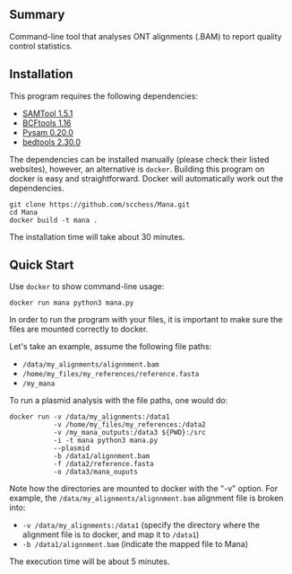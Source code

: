 ## Summary

Command-line tool that analyses ONT alignments (.BAM) to report quality control statistics.

## Installation

This program requires the following dependencies:

* [SAMTool 1.5.1](http://www.htslib.org)
* [BCFtools 1.16](http://www.htslib.org)
* [Pysam 0.20.0](https://pysam.readthedocs.io/en/latest/api.html)
* [bedtools 2.30.0](https://bedtools.readthedocs.io/en/latest)

The dependencies can be installed manually (please check their listed websites), however, an
alternative is `docker`. Building this program on docker is easy and straightforward. Docker
will automatically work out the dependencies.

    git clone https://github.com/scchess/Mana.git
    cd Mana
    docker build -t mana .

The installation time will take about 30 minutes.

## Quick Start

Use `docker` to show command-line usage:

    docker run mana python3 mana.py

In order to run the program with your files, it is important to make sure the files are mounted correctly to docker.

Let's take an example, assume the following file paths:

* `/data/my_alignments/alignnment.bam`
* `/home/my_files/my_references/reference.fasta`
* `/my_mana`

To run a plasmid analysis with the file paths, one would do:

    docker run -v /data/my_alignments:/data1
               -v /home/my_files/my_references:/data2
               -v /my_mana_outputs:/data3 ${PWD}:/src
               -i -t mana python3 mana.py
               --plasmid
               -b /data1/alignnment.bam
               -f /data2/reference.fasta
               -o /data3/mana_ouputs

Note how the directories are mounted to docker with the "-v" option. For example, the `/data/my_alignments/alignnment.bam` alignment file is broken into:

* `-v /data/my_alignments:/data1` (specify the directory where the alignment file is to docker, and map it to `/data1`)
* `-b /data1/alignnment.bam` (indicate the mapped file to Mana)

The execution time will be about 5 minutes.
